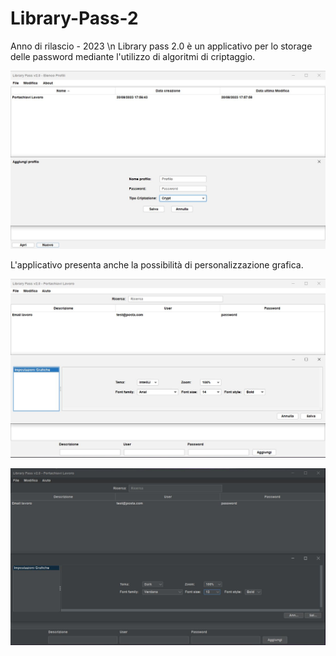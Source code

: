# Library-Pass-2

Anno di rilascio - 2023 \n
Library pass 2.0 è un applicativo per lo storage delle password  mediante l'utilizzo di algoritmi di criptaggio.

![image](https://github.com/andreareale07/Library-Pass-2/blob/main/img-1.JPG)

L'applicativo presenta anche la possibilità di personalizzazione grafica.

![image](https://github.com/andreareale07/Library-Pass-2/blob/main/img-2.JPG)

![image](https://github.com/andreareale07/Library-Pass-2/blob/main/img-dark-1.JPG)



